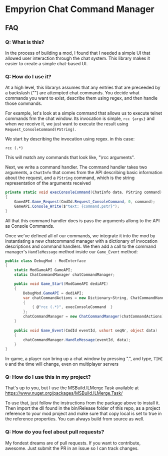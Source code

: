 # Empyrion Chat Command Manager

## FAQ

### Q:  What is this?

In the process of building a mod, I found that I needed a simple UI that allowed user interaction through the chat system.  This library makes it easier to create a simple chat-based UI.

### Q: How do I use it?

At a high level, this librarys assumes that any entries that are preceeded by a backslash ("\") are attempted chat commands.  You decide what commands you want to exist, describe them using regex, and then handle those commands.

For example, let's look at a simple command that allows us to execute telnet commands frm the chat window.  Its invocation is simple, `rcc {args}` and when we receive it, we just want to execute the result using `Request_ConsoleCommand(PString)`.

We start by describing the invocation using regex.  in this case:

```regex
rcc (.*)
```

This will match any commands that look like, "\rcc arguments".

Next, we write a command handler.  The command handler takes two arguments, a `ChatInfo` that comes from the API describing basic information about the request, and a `PString` command, which is the string representation of the arguments received

```csharp
private static void execConsoleCommand(ChatInfo data, PString command)
{
    GameAPI.Game_Request(CmdId.Request_ConsoleCommand, 0, command);
    GameAPI.Console_Write($"text: {command.pstr}");
}
```

All that this command handler does is pass the arguments allong to the API as Console Commands.

Once we've defined all of our commands, we integrate it into the mod by instantiating a new chatcommand manager with a dictionary of invocation descriptions and command handlers.  We then add a call to the command manager's `HandleMessage` method inside our `Game_Event` method:

```csharp
public class DebugMod : ModInterface
{
    static ModGameAPI GameAPI;
    static ChatCommandManager chatCommandManager;

    public void Game_Start(ModGameAPI dediAPI)
    {
        DebugMod.GameAPI = dediAPI;
        var chatCommandActions = new Dictionary<String, ChatCommandHandler>
        {
            { @"rcc (.*)", execConsoleCommand  }
        };
        chatCommandManager = new ChatCommandManager(chatCommandActions);
    }
    
    public void Game_Event(CmdId eventId, ushort seqNr, object data)
    {
        chatCommandManager.HandleMessage(eventId, data);
    }
}
```

In-game, a player can bring up a chat window by pressing ".", and type, `TIME 0` and the time will change, even on multiplayer servers

### Q:  How do I use this in my project?

That's up to you, but I use the MSBuild.ILMerge Task available at https://www.nuget.org/packages/MSBuild.ILMerge.Task/

To use that, just follow the instructions from the package above to install it. Then import the dll found in the bin/Release folder of this repo, as a project reference to your mod project and make sure that copy local is set to true in the reference properties. You can always build from source as well.

### Q: How do you feel about pull requests?

My fondest dreams are of pull requests. If you want to contribute, awesome. Just submit the PR in an issue so I can track changes.
